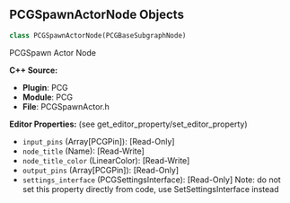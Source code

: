 ## PCGSpawnActorNode Objects

```python
class PCGSpawnActorNode(PCGBaseSubgraphNode)
```

PCGSpawn Actor Node

**C++ Source:**

- **Plugin**: PCG
- **Module**: PCG
- **File**: PCGSpawnActor.h

**Editor Properties:** (see get_editor_property/set_editor_property)

- ``input_pins`` (Array[PCGPin]):  [Read-Only]
- ``node_title`` (Name):  [Read-Write]
- ``node_title_color`` (LinearColor):  [Read-Write]
- ``output_pins`` (Array[PCGPin]):  [Read-Only]
- ``settings_interface`` (PCGSettingsInterface):  [Read-Only] Note: do not set this property directly from code, use SetSettingsInterface instead

<a id="unreal.PCGSplineSamplerSettings"></a>